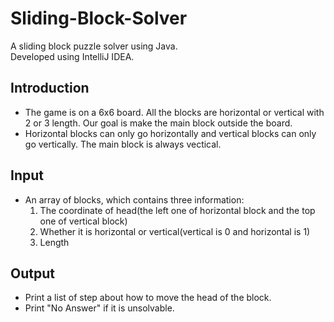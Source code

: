 # Sliding-Block-Solver
A sliding block puzzle solver using Java. \
Developed using IntelliJ IDEA.

## Introduction

* The game is on a 6x6 board. All the blocks are horizontal or vertical with 2 or 3 length. Our goal is make the main block outside the board.
* Horizontal blocks can only go horizontally and vertical blocks can only go vertically. The main block is always vectical.

## Input

* An array of blocks, which contains three information:
  1. The coordinate of head(the left one of horizontal block and the top one of vertical block)
  2. Whether it is horizontal or vertical(vertical is 0 and horizontal is 1)
  3. Length
  
## Output

* Print a list of step about how to move the head of the block.
* Print "No Answer" if it is unsolvable.

